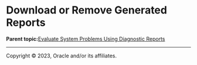 # Download or Remove Generated Reports

**Parent topic:**[Evaluate System Problems Using Diagnostic Reports](../topics/diag_reports_evaluate_issues.md)

---

Copyright © 2023, Oracle and/or its affiliates.

